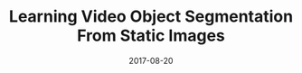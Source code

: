 ---
title: "Learning Video Object Segmentation From Static Images"
collection: publications
permalink: /publication/masktrack
date: 2017-08-20
venue: "CVPR"
city: "Honolulu"
state: "Hawaii"
thumbnail: "masktrack.png"
teaser : masktrack.jpg
authors: "F. Perazzi*, A. Khoreva*, R. Benenson, B. Schiele, A. Sorkine-Hornung"
bibtex: masktrack.txt
uri: masktrack.pdf
arxiv: https://arxiv.org/abs/1612.02646v1
project: /projects/masktrack/index.html
source:
poster: masktrack-poster.pdf
data:
---